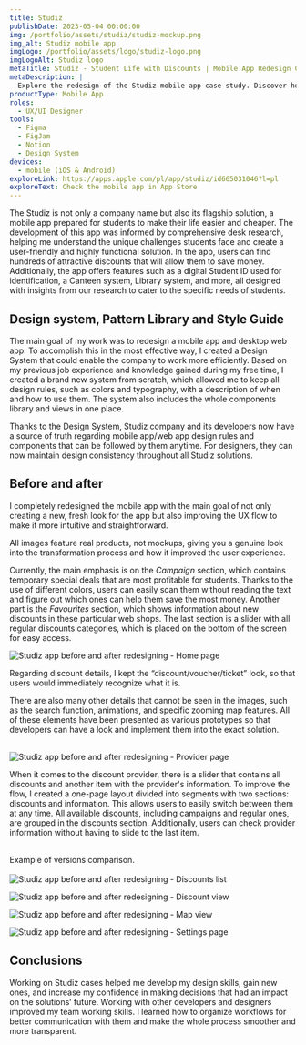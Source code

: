 ```yaml
---
title: Studiz
publishDate: 2023-05-04 00:00:00
img: /portfolio/assets/studiz/studiz-mockup.png
img_alt: Studiz mobile app
imgLogo: /portfolio/assets/logo/studiz-logo.png
imgLogoAlt: Studiz logo
metaTitle: Studiz - Student Life with Discounts | Mobile App Redesign Case Study
metaDescription: |
  Explore the redesign of the Studiz mobile app case study. Discover how I enhanced the user experience, created a design system, and improved the flow for students. Gain insights into the development process and design decisions for a smarter and more rewarding student experience.
productType: Mobile App
roles:
  - UX/UI Designer
tools:
  - Figma
  - FigJam
  - Notion
  - Design System
devices:
  - mobile (iOS & Android)
exploreLink: https://apps.apple.com/pl/app/studiz/id665031046?l=pl
exploreText: Check the mobile app in App Store
---
```


The Studiz is not only a company name but also its flagship solution, a mobile app prepared for students to make their life easier and cheaper. The development of this app was informed by comprehensive desk research, helping me understand the unique challenges students face and create a user-friendly and highly functional solution. In the app, users can find hundreds of attractive discounts that will allow them to save money. Additionally, the app offers features such as a digital Student ID used for identification, a Canteen system, Library system, and more, all designed with insights from our research to cater to the specific needs of students.

## Design system, Pattern Library and Style Guide

The main goal of my work was to redesign a mobile app and desktop web app. To accomplish this in the most effective way, I created a Design System that could enable the company to work more efficiently. Based on my previous job experience and knowledge gained during my free time, I created a brand new system from scratch, which allowed me to keep all design rules, such as colors and typography, with a description of when and how to use them. The system also includes the whole components library and views in one place.

Thanks to the Design System, Studiz company and its developers now have a source of truth regarding mobile app/web app design rules and components that can be followed by them anytime. For designers, they can now maintain design consistency throughout all Studiz solutions.

## Before and after

I completely redesigned the mobile app with the main goal of not only creating a new, fresh look for the app but also improving the UX flow to make it more intuitive and straightforward.

<div class="py-2 px-4 mt-4 rounded-md bg-blue-100">
  <p>All images feature real products, not mockups, giving you a genuine look into the transformation process and how it improved the user experience.</p>
</div>

Currently, the main emphasis is on the *Campaign* section, which contains temporary special deals that are most profitable for students. Thanks to the use of different colors, users can easily scan them without reading the text and figure out which ones can help them save the most money. Another part is the *Favourites* section, which shows information about new discounts in these particular web shops. The last section is a slider with all regular discounts categories, which is placed on the bottom of the screen for easy access.

![Studiz app before and after redesigning - Home page](/portfolio/assets/studiz/studiz-discount-page.jpg)

Regarding discount details, I kept the “discount/voucher/ticket” look, so that users would immediately recognize what it is.

There are also many other details that cannot be seen in the images, such as the search function, animations, and specific zooming map features. All of these elements have been presented as various prototypes so that developers can have a look and implement them into the exact solution.<br><br>

![Studiz app before and after redesigning - Provider page](/portfolio/assets/studiz/studiz-provider.jpg)
               
When it comes to the discount provider, there is a slider that contains all discounts and another item with the provider's information. To improve the flow, I created a one-page layout divided into segments with two sections: discounts and information. This allows users to easily switch between them at any time. All available discounts, including campaigns and regular ones, are grouped in the discounts section. Additionally, users can check provider information without having to slide to the last item.<br><br>

Example of versions comparison.<br><br>
![Studiz app before and after redesigning - Discounts list](/portfolio/assets/studiz/studiz-discounts-list.jpg)

![Studiz app before and after redesigning - Discount view](/portfolio/assets/studiz/studiz-discounts.jpg)

![Studiz app before and after redesigning - Map view](/portfolio/assets/studiz/studiz-map.jpg)

![Studiz app before and after redesigning - Settings page](/portfolio/assets/studiz/studiz-settings.jpg)

## Conclusions

Working on Studiz cases helped me develop my design skills, gain new ones, and increase my confidence in making decisions that had an impact on the solutions’ future. Working with other developers and designers improved my team working skills. I learned how to organize workflows for better communication with them and make the whole process smoother and more transparent.

